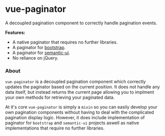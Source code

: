 # vue-paginator

A decoupled pagination component to correctly handle pagination events.

**Features:**

- A native paginator that requires no further libraries.
- A paginator for [bootstrap](http://getbootstrap.com).
- A paginator for [semantic-ui](http://semantic-ui.com).
- No reliance on jQuery.


### About

`vue-paginator` is a decoupled pagination component which correctly updates the paginator based on the current position. It does not handle any data itself, but instead returns the current page allowing you to implment your own methods for retrieving your paginated data.

At it's core `vue-paginator` is simply a `mixin` so you can easily develop your own pagination components without having to deal with the complicated pagination display logic. However, it does include implementation of paginator for `bootstrap` and  `semantic-ui` projects aswell as native implementations that require no further libraries.
